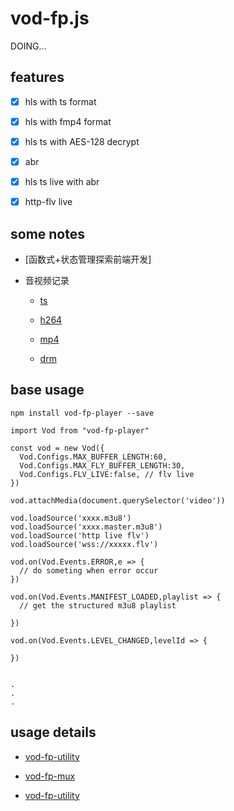 # vod-fp.js

DOING...

## features

- [x] hls with ts format

- [x] hls with fmp4 format

- [x] hls ts with AES-128 decrypt

- [x] abr

- [x] hls ts live with abr

- [x] http-flv live

## some notes

- [函数式+状态管理探索前端开发]

- 音视频记录

  - [ts](./notes/ts.md)

  - [h264](./notes/h264.md)

  - [mp4](./notes/mp4.md)

  - [drm](./notes/drm.md)

## base usage

```
npm install vod-fp-player --save

import Vod from "vod-fp-player"

```

```
const vod = new Vod({
  Vod.Configs.MAX_BUFFER_LENGTH:60,
  Vod.Configs.MAX_FLY_BUFFER_LENGTH:30,
  Vod.Configs.FLV_LIVE:false, // flv live
})

vod.attachMedia(document.querySelector('video'))

vod.loadSource('xxxx.m3u8')
vod.loadSource('xxxx.master.m3u8')
vod.loadSource('http live flv')
vod.loadSource('wss://xxxxx.flv')

vod.on(Vod.Events.ERROR,e => {
  // do someting when error occur
})

vod.on(Vod.Events.MANIFEST_LOADED,playlist => {
  // get the structured m3u8 playlist

})

vod.on(Vod.Events.LEVEL_CHANGED,levelId => {

})


.
.
.

```

## usage details

- [vod-fp-utility](./packages/vod-fp-player/README.md)

- [vod-fp-mux](./packages/vod-fp-mux/README.md)

- [vod-fp-utility](./packages/vod-fp-utility/README.md)
